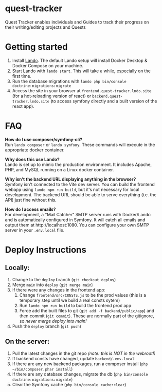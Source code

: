 # quest-tracker
Quest Tracker enables individuals and Guides to track their progress on their writing/editing projects and Quests

# Getting started

1. Install [Lando](https://lando.dev/). The default Lando setup will install Docker Desktop & Docker Compose on your machine.
1. Start Lando with `lando start`. This will take a while, especially on the first time.
1. Run the database migrations with `lando php bin/console doctrine:migrations:migrate`
1. Access the site in your browser at `frontend.quest-tracker.lndo.site` (for a hot-reloading version of react) or `backend.quest-tracker.lndo.site` (to access symfony directly and a built version of the react app).

# FAQ

**How do I use composer/symfony-cli?**    
Run `lando composer` or `lando symfony`. These commands will execute in the appropriate docker container.

**Why does this use Lando?**    
Lando is set up to mimic the production environment. It includes Apache, PHP, and MySQL running on a Linux docker container.

**Why isn't the backend URL displaying anything in the browser?**    
Symfony isn't connected to the Vite dev server. You can build the frontend webapp using `lando npm run build`, but it's not necessary for local development. The backend URL should be able to serve everything (i.e. the API) just fine without this.

**How do I access emails?**    
For development, a "Mail Catcher" SMTP server runs with Docker/Lando and is automatically configured in Symfony. It will catch all emails and output them at http://localhost:1080. You can configure your own SMTP server in your `.env.local` file.

# Deploy Instructions

## Locally:
1. Change to the `deploy` branch (`git checkout deploy`)
1. Merge `main` into `deploy` (`git merge main`)
1. If there were any changes in the frontend app:
    1. Change `frontend/src/CONSTS.js` to be the prod values (this is a temporary step until we build a real consts sytem)
    1. Run `lando npm run build` to build the frontend prod app
    1. Force add the built files to git (`git add -f backend/public/app`) and then commit (`git commit`). These are normally part of the gitignore, so *never merge deploy into main!*
1. Push the `deploy` branch (`git push`)

## On the server:
1. Pull the latest changes in the git repo *(note: this is NOT in the webroot!)*
1. If backend consts have changed, update `backend/.env.local`
1. If there are any new backend packages, run a composer install (`php ~/bin/composer.phar install`)
1. If there are any database changes, migrate the db (`php bin/console doctrine:migrations:migrate`)
1. Clear the Symfony cache (`php bin/console cache:clear`)
